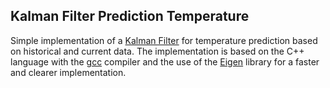 ## Kalman Filter Prediction Temperature

Simple implementation of a [Kalman Filter](https://web.mit.edu/kirtley/kirtley/binlustuff/literature/control/Kalman%20filter.pdf) for temperature prediction based on historical and current data. The implementation is based on the C++ language with the [gcc](https://gcc.gnu.org/) compiler and the use of the [Eigen](https://eigen.tuxfamily.org/index.php?title=Main_Page) library for a faster and clearer implementation.
